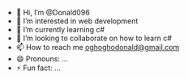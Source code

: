 - 👋 Hi, I’m @Donald096
- 👀 I’m interested in web development
- 🌱 I’m currently learning c#
- 💞️ I’m looking to collaborate on how to learn c# 
- 📫 How to reach me oghoghodonald@gmail.com
- 😄 Pronouns: ...
- ⚡ Fun fact: ...

<!---
Donald096/Donald096 is a ✨ special ✨ repository because its `README.md` (this file) appears on your GitHub profile.
You can click the Preview link to take a look at your changes.
--->
